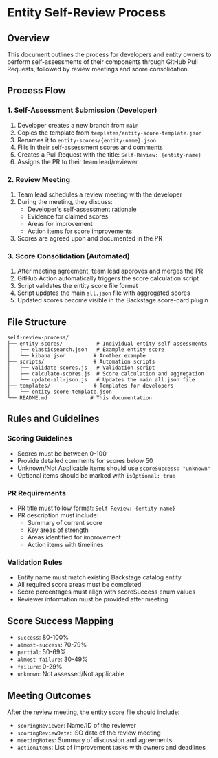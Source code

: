 # Entity Self-Review Process

## Overview
This document outlines the process for developers and entity owners to perform self-assessments of their components through GitHub Pull Requests, followed by review meetings and score consolidation.

## Process Flow

### 1. Self-Assessment Submission (Developer)
1. Developer creates a new branch from `main`
2. Copies the template from `templates/entity-score-template.json`
3. Renames it to `entity-scores/{entity-name}.json` 
4. Fills in their self-assessment scores and comments
5. Creates a Pull Request with the title: `Self-Review: {entity-name}`
6. Assigns the PR to their team lead/reviewer

### 2. Review Meeting
1. Team lead schedules a review meeting with the developer
2. During the meeting, they discuss:
   - Developer's self-assessment rationale
   - Evidence for claimed scores
   - Areas for improvement
   - Action items for score improvements
3. Scores are agreed upon and documented in the PR

### 3. Score Consolidation (Automated)
1. After meeting agreement, team lead approves and merges the PR
2. GitHub Action automatically triggers the score calculation script
3. Script validates the entity score file format
4. Script updates the main `all.json` file with aggregated scores
5. Updated scores become visible in the Backstage score-card plugin

## File Structure
```
self-review-process/
├── entity-scores/           # Individual entity self-assessments
│   ├── elasticsearch.json   # Example entity score
│   └── kibana.json         # Another example
├── scripts/                # Automation scripts
│   ├── validate-scores.js   # Validation script
│   ├── calculate-scores.js  # Score calculation and aggregation
│   └── update-all-json.js   # Updates the main all.json file
├── templates/              # Templates for developers
│   └── entity-score-template.json
└── README.md              # This documentation
```

## Rules and Guidelines

### Scoring Guidelines
- Scores must be between 0-100
- Provide detailed comments for scores below 50
- Unknown/Not Applicable items should use `scoreSuccess: "unknown"`
- Optional items should be marked with `isOptional: true`

### PR Requirements
- PR title must follow format: `Self-Review: {entity-name}`
- PR description must include:
  - Summary of current score
  - Key areas of strength
  - Areas identified for improvement
  - Action items with timelines

### Validation Rules
- Entity name must match existing Backstage catalog entity
- All required score areas must be completed
- Score percentages must align with scoreSuccess enum values
- Reviewer information must be provided after meeting

## Score Success Mapping
- `success`: 80-100%
- `almost-success`: 70-79%
- `partial`: 50-69%  
- `almost-failure`: 30-49%
- `failure`: 0-29%
- `unknown`: Not assessed/Not applicable

## Meeting Outcomes
After the review meeting, the entity score file should include:
- `scoringReviewer`: Name/ID of the reviewer
- `scoringReviewDate`: ISO date of the review meeting
- `meetingNotes`: Summary of discussion and agreements
- `actionItems`: List of improvement tasks with owners and deadlines